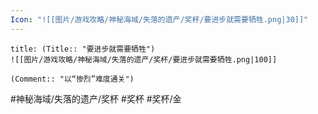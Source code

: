 ```yaml
---
Icon: "![[图片/游戏攻略/神秘海域/失落的遗产/奖杯/要进步就需要牺牲.png|30]]"
---
```

```ad-common-gold-trophy
title: (Title:: "要进步就需要牺牲")
![[图片/游戏攻略/神秘海域/失落的遗产/奖杯/要进步就需要牺牲.png|100]]

(Comment:: "以“惨烈”难度通关")
```

#神秘海域/失落的遗产/奖杯 #奖杯 #奖杯/金
